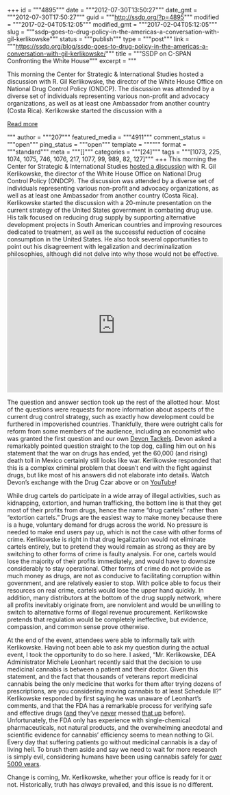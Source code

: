 +++
id = """4895"""
date = """2012-07-30T13:50:27"""
date_gmt = """2012-07-30T17:50:27"""
guid = """http://ssdp.org/?p=4895"""
modified = """2017-02-04T05:12:05"""
modified_gmt = """2017-02-04T05:12:05"""
slug = """ssdp-goes-to-drug-policy-in-the-americas-a-conversation-with-gil-kerlikowske"""
status = """publish"""
type = """post"""
link = """https://ssdp.org/blog/ssdp-goes-to-drug-policy-in-the-americas-a-conversation-with-gil-kerlikowske/"""
title = """SSDP on C-SPAN Confronting the White House"""
excerpt = """<p>This morning the Center for Strategic &amp; International Studies hosted a discussion with R. Gil Kerlikowske, the director of the White House Office on National Drug Control Policy (ONDCP). The discussion was attended by a diverse set of individuals representing various non-profit and advocacy organizations, as well as at least one Ambassador from another country (Costa Rica). Kerlikowske started the discussion with a</p>
<div class="h10"></div>
<p><a class="more-link2 flat" href="https://ssdp.org/blog/ssdp-goes-to-drug-policy-in-the-americas-a-conversation-with-gil-kerlikowske/">Read more</a></p>
"""
author = """207"""
featured_media = """4911"""
comment_status = """open"""
ping_status = """open"""
template = """"""
format = """standard"""
meta = """[]"""
categories = """[24]"""
tags = """[1073, 225, 1074, 1075, 746, 1076, 217, 1077, 99, 989, 82, 127]"""
+++
This morning the Center for Strategic &amp; International Studies <a href="http://csis.org/event/drug-policy-americas-conversation-gil-kerlikowske" target="_blank">hosted a discussion</a> with R. Gil Kerlikowske, the director of the White House Office on National Drug Control Policy (ONDCP). The discussion was attended by a diverse set of individuals representing various non-profit and advocacy organizations, as well as at least one Ambassador from another country (Costa Rica). Kerlikowske started the discussion with a 20-minute presentation on the current strategy of the United States government in combating drug use. His talk focused on reducing drug supply by supporting alternative development projects in South American countries and improving resources dedicated to treatment, as well as the successful reduction of cocaine consumption in the United States. He also took several opportunities to point out his disagreement with legalization and decriminalization philosophies, although did not delve into why those would not be effective.



<iframe width="100%" height="315" frameborder="0" src="http://www.youtube.com/embed/uDQKTHducxg"></iframe>



The question and answer section took up the rest of the allotted hour. Most of the questions were requests for more information about aspects of the current drug control strategy, such as exactly how development could be furthered in impoverished countries. Thankfully, there were outright calls for reform from some members of the audience, including an economist who was granted the first question and our own <a title="Devon Tackels" href="http://ssdp.org/about/staff/devon-tackels/" target="_blank">Devon Tackels</a>. Devon asked a remarkably pointed question straight to the top dog, calling him out on his statement that the war on drugs has ended, yet the 60,000 (and rising) death toll in Mexico certainly still looks like war. Kerlikowske responded that this is a complex criminal problem that doesn&#8217;t end with the fight against drugs, but like most of his answers did not elaborate into details. Watch Devon&#8217;s exchange with the Drug Czar above or on <a href="http://www.youtube.com/watch?v=uDQKTHducxg&amp;feature=em-uploademail">YouTube</a>!



While drug cartels do participate in a wide array of illegal activities, such as kidnapping, extortion, and human trafficking, the bottom line is that they get most of their profits from drugs, hence the name &#8220;drug cartels&#8221; rather than &#8220;extortion cartels.&#8221; Drugs are the easiest way to make money because there is a huge, voluntary demand for drugs across the world. No pressure is needed to make end users pay up, which is not the case with other forms of crime. Kerlikowske is right in that drug legalization would not eliminate cartels entirely, but to pretend they would remain as strong as they are by switching to other forms of crime is faulty analysis. For one, cartels would lose the majority of their profits immediately, and would have to downsize considerably to stay operational. Other forms of crime do not provide as much money as drugs, are not as conducive to facilitating corruption within government, and are relatively easier to stop. With police able to focus their resources on real crime, cartels would lose the upper hand quickly. In addition, many distributors at the bottom of the drug supply network, where all profits inevitably originate from, are nonviolent and would be unwilling to switch to alternative forms of illegal revenue procurement. Kerlikowske pretends that regulation would be completely ineffective, but evidence, compassion, and common sense prove otherwise.



At the end of the event, attendees were able to informally talk with Kerlikowske. Having not been able to ask my question during the actual event, I took the opportunity to do so here. I asked, &#8220;Mr. Kerlikowske, DEA Administrator Michele Leonhart recently said that the decision to use medicinal cannabis is between a patient and their doctor. Given this statement, and the fact that thousands of veterans report medicinal cannabis being the only medicine that works for them after trying dozens of prescriptions, are you considering moving cannabis to at least Schedule II?&#8221; Kerlikowske responded by first saying he was unaware of Leonhart&#8217;s comments, and that the FDA has a remarkable process for verifying safe and effective drugs (<a href="http://www.nytimes.com/2010/09/24/health/policy/24avandia.html" target="_blank">and</a> they&#8217;ve <a href="http://www.usatoday.com/news/health/2004-10-12-vioxx-cover_x.htm" target="_blank">never</a> messed <a href="http://abcnews.go.com/TheLaw/studies-find-yaz-risky-leading-birth-control-pills/story?id=14741760" target="_blank">that up</a> before). Unfortunately, the FDA only has experience with single-chemical pharmaceuticals, not natural products, and the overwhelming anecdotal and scientific evidence for cannabis&#8217; efficiency seems to mean nothing to Gil. Every day that suffering patients go without medicinal cannabis is a day of living hell. To brush them aside and say we need to wait for more research is simply evil, considering humans have been using cannabis safely for <a href="http://www.ukcia.org/medical/introduction.php" target="_blank">over 5000 years</a>.



Change is coming, Mr. Kerlikowske, whether your office is ready for it or not. Historically, truth has <em>always</em> prevailed, and this issue is no different.
